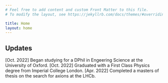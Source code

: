 ```yaml
---
# Feel free to add content and custom Front Matter to this file.
# To modify the layout, see https://jekyllrb.com/docs/themes/#overriding-theme-defaults

title: Home
layout: home
---
```


## Updates

[Oct. 2022] Began studying for a DPhil in Engeering Science at the University of Oxford.
[Oct. 2022] Graduated with a First Class Physics degree from Imperial College London.
[Apr. 2022] Completed a masters of thesis on the search for axions at the LHCb.

